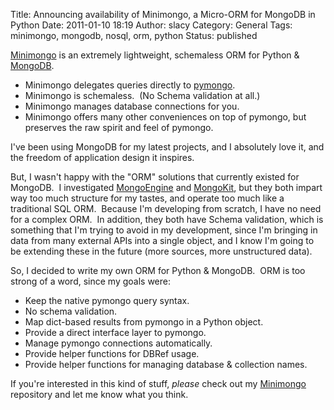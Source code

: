 Title: Announcing availability of Minimongo, a Micro-ORM for MongoDB in Python
Date: 2011-01-10 18:19
Author: slacy
Category: General
Tags: minimongo, mongodb, nosql, orm, python
Status: published

[Minimongo](http://github.com/slacy/minimongo) is an extremely
lightweight, schemaless ORM for Python &
[MongoDB](http://www.mongodb.org/).

-   Minimongo delegates queries directly
    to [pymongo](http://api.mongodb.org/python/1.9%2B/index.html).
-   Minimongo is schemaless.  (No Schema validation at all.)
-   Minimongo manages database connections for you.
-   Minimongo offers many other conveniences on top of pymongo, but
    preserves the raw spirit and feel of pymongo.

I've been using MongoDB for my latest projects, and I absolutely love
it, and the freedom of application design it inspires.

But, I wasn't happy with the "ORM" solutions that currently existed for
MongoDB.  I
investigated [MongoEngine](http://mongoengine.org/docs/v0.4/) and
[MongoKit](http://bytebucket.org/namlook/mongokit/wiki/html/introduction.html),
but they both impart way too much structure for my tastes, and operate
too much like a traditional SQL ORM.  Because I'm developing from
scratch, I have no need for a complex ORM.  In addition, they both have
Schema validation, which is something that I'm trying to avoid in my
development, since I'm bringing in data from many external APIs into a
single object, and I know I'm going to be extending these in the future
(more sources, more unstructured data).

So, I decided to write my own ORM for Python & MongoDB.  ORM is too
strong of a word, since my goals were:

-   Keep the native pymongo query syntax.
-   No schema validation.
-   Map dict-based results from pymongo in a Python object.
-   Provide a direct interface layer to pymongo.
-   Manage pymongo connections automatically.
-   Provide helper functions for DBRef usage.
-   Provide helper functions for managing database & collection names.

If you're interested in this kind of stuff, *please* check out my
[Minimongo](http://github.com/slacy/minimongo) repository and let me
know what you think.
